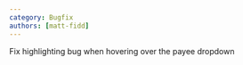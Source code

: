 ```yaml
---
category: Bugfix
authors: [matt-fidd]
---
```


Fix highlighting bug when hovering over the payee dropdown
